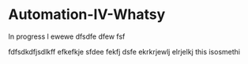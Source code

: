 # Automation-IV-Whatsy

In progress
l
ewewe
dfsdfe
dfew
fsf


fdfsdkdfjsdlkff
efkefkje
sfdee
fekfj
dsfe
ekrkrjewlj
elrjelkj
this isosmethi
